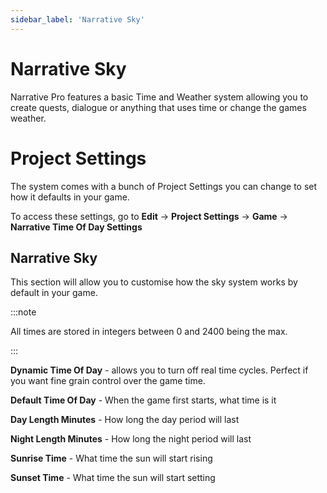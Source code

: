 ```yaml
---
sidebar_label: 'Narrative Sky'
---
```


# Narrative Sky

Narrative Pro features a basic Time and Weather system allowing you to create quests, dialogue or anything that uses time or change the games weather.

# Project Settings

The system comes with a bunch of Project Settings you can change to set how it defaults in your game.

To access these settings, go to **Edit** -> **Project Settings** -> **Game** -> **Narrative Time Of Day Settings**

## Narrative Sky

This section will allow you to customise how the sky system works by default in your game.

:::note

All times are stored in integers between 0 and 2400 being the max.

:::

**Dynamic Time Of Day** - allows you to turn off real time cycles. Perfect if you want fine grain control over the game time.

**Default Time Of Day** - When the game first starts, what time is it

**Day Length Minutes** - How long the day period will last

**Night Length Minutes** - How long the night period will last

**Sunrise Time** - What time the sun will start rising

**Sunset Time** - What time the sun will start setting